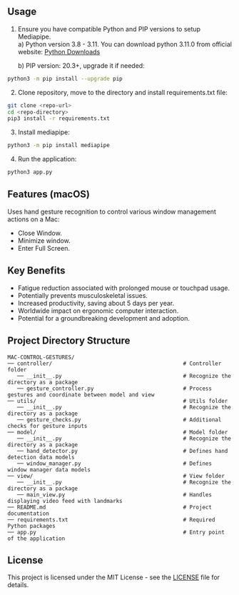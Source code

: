 ## Usage

1. Ensure you have compatible Python and PIP versions to setup Mediapipe.<br>
   a) Python version 3.8 - 3.11. You can download python 3.11.0 from official website: [Python Downloads](https://www.python.org/downloads/release/python-3110/)

   b) PIP version: 20.3+, upgrade it if needed:
```bash
python3 -m pip install --upgrade pip
```
2. Clone repository, move to the directory and install requirements.txt file:
```bash
git clone <repo-url>
cd <repo-directory>
pip3 install -r requirements.txt
```
3. Install mediapipe:
```bash
python3 -m pip install mediapipe
```
4. Run the application:
```bash
python3 app.py
```


## Features (macOS)
Uses hand gesture recognition to control various window management actions on a Mac:
- Close Window.
- Minimize window.
- Enter Full Screen.


## Key Benefits
- Fatigue reduction associated with prolonged mouse or touchpad usage.
- Potentially prevents musculoskeletal issues.
- Increased productivity, saving about 5 days per year.
- Worldwide impact on ergonomic computer interaction.
- Potential for a groundbreaking development and adoption.


 ## Project Directory Structure
 ```
 MAC-CONTROL-GESTURES/
 ── controller/                                         # Controller folder
    ── __init__.py                                      # Recognize the directory as a package
    ── gesture_controller.py                            # Process gestures and coordinate between model and view
 ── utils/                                              # Utils folder                            
    ── __init__.py                                      # Recognize the directory as a package
    ── gesture_checks.py                                # Additional checks for gesture inputs
 ── model/                                              # Model folder
    ── __init__.py                                      # Recognize the directory as a package
    ── hand_detector.py                                 # Defines hand detection data models
    ── window_manager.py                                # Defines window manager data models
 ── view/                                               # View folder                                           
    ── __init__.py                                      # Recognize the directory as a package
    ── main_view.py                                     # Handles displaying video feed with landmarks
 ── README.md                                           # Project documentation
 ── requirements.txt                                    # Required Python packages
 ── app.py                                              # Entry point of the application  
```

## License
This project is licensed under the MIT License - see the [LICENSE](license) file for details.